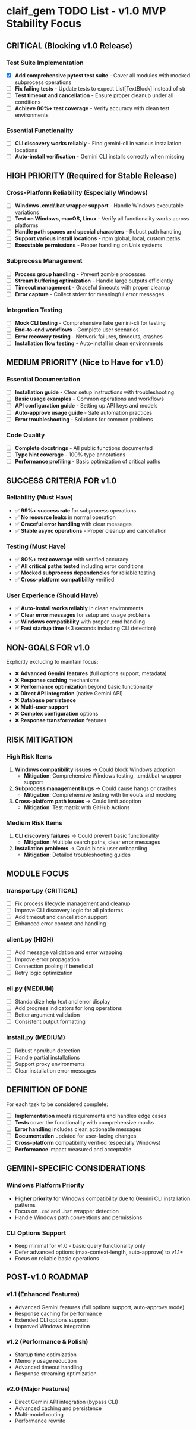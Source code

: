 # claif_gem TODO List - v1.0 MVP Stability Focus

## CRITICAL (Blocking v1.0 Release)

### Test Suite Implementation
- [x] **Add comprehensive pytest test suite** - Cover all modules with mocked subprocess operations
- [ ] **Fix failing tests** - Update tests to expect List[TextBlock] instead of str
- [ ] **Test timeout and cancellation** - Ensure proper cleanup under all conditions
- [ ] **Achieve 80%+ test coverage** - Verify accuracy with clean test environments

### Essential Functionality
- [ ] **CLI discovery works reliably** - Find gemini-cli in various installation locations
- [ ] **Auto-install verification** - Gemini CLI installs correctly when missing

## HIGH PRIORITY (Required for Stable Release)

### Cross-Platform Reliability (Especially Windows)
- [ ] **Windows .cmd/.bat wrapper support** - Handle Windows executable variations
- [ ] **Test on Windows, macOS, Linux** - Verify all functionality works across platforms
- [ ] **Handle path spaces and special characters** - Robust path handling
- [ ] **Support various install locations** - npm global, local, custom paths
- [ ] **Executable permissions** - Proper handling on Unix systems

### Subprocess Management
- [ ] **Process group handling** - Prevent zombie processes
- [ ] **Stream buffering optimization** - Handle large outputs efficiently  
- [ ] **Timeout management** - Graceful timeouts with proper cleanup
- [ ] **Error capture** - Collect stderr for meaningful error messages

### Integration Testing
- [ ] **Mock CLI testing** - Comprehensive fake gemini-cli for testing
- [ ] **End-to-end workflows** - Complete user scenarios
- [ ] **Error recovery testing** - Network failures, timeouts, crashes
- [ ] **Installation flow testing** - Auto-install in clean environments

## MEDIUM PRIORITY (Nice to Have for v1.0)

### Essential Documentation
- [ ] **Installation guide** - Clear setup instructions with troubleshooting
- [ ] **Basic usage examples** - Common operations and workflows
- [ ] **API configuration guide** - Setting up API keys and models
- [ ] **Auto-approve usage guide** - Safe automation practices
- [ ] **Error troubleshooting** - Solutions for common problems

### Code Quality
- [ ] **Complete docstrings** - All public functions documented
- [ ] **Type hint coverage** - 100% type annotations
- [ ] **Performance profiling** - Basic optimization of critical paths

## SUCCESS CRITERIA FOR v1.0

### Reliability (Must Have)
- ✅ **99%+ success rate** for subprocess operations
- ✅ **No resource leaks** in normal operation
- ✅ **Graceful error handling** with clear messages
- ✅ **Stable async operations** - Proper cleanup and cancellation

### Testing (Must Have)
- ✅ **80%+ test coverage** with verified accuracy
- ✅ **All critical paths tested** including error conditions
- ✅ **Mocked subprocess dependencies** for reliable testing
- ✅ **Cross-platform compatibility** verified

### User Experience (Should Have)
- ✅ **Auto-install works reliably** in clean environments
- ✅ **Clear error messages** for setup and usage problems
- ✅ **Windows compatibility** with proper .cmd handling
- ✅ **Fast startup time** (<3 seconds including CLI detection)

## NON-GOALS FOR v1.0

Explicitly excluding to maintain focus:

- ❌ **Advanced Gemini features** (full options support, metadata)
- ❌ **Response caching** mechanisms
- ❌ **Performance optimization** beyond basic functionality
- ❌ **Direct API integration** (native Gemini API)
- ❌ **Database persistence**
- ❌ **Multi-user support**
- ❌ **Complex configuration** options
- ❌ **Response transformation** features

## RISK MITIGATION

### High Risk Items
1. **Windows compatibility issues** → Could block Windows adoption
   - **Mitigation**: Comprehensive Windows testing, .cmd/.bat wrapper support
2. **Subprocess management bugs** → Could cause hangs or crashes
   - **Mitigation**: Comprehensive testing with timeouts and mocking
3. **Cross-platform path issues** → Could limit adoption
   - **Mitigation**: Test matrix with GitHub Actions

### Medium Risk Items
1. **CLI discovery failures** → Could prevent basic functionality
   - **Mitigation**: Multiple search paths, clear error messages
2. **Installation problems** → Could block user onboarding
   - **Mitigation**: Detailed troubleshooting guides

## MODULE FOCUS

### transport.py (CRITICAL)
- [ ] Fix process lifecycle management and cleanup
- [ ] Improve CLI discovery logic for all platforms
- [ ] Add timeout and cancellation support
- [ ] Enhanced error context and handling

### client.py (HIGH)
- [ ] Add message validation and error wrapping
- [ ] Improve error propagation
- [ ] Connection pooling if beneficial
- [ ] Retry logic optimization

### cli.py (MEDIUM)
- [ ] Standardize help text and error display
- [ ] Add progress indicators for long operations
- [ ] Better argument validation
- [ ] Consistent output formatting

### install.py (MEDIUM)
- [ ] Robust npm/bun detection
- [ ] Handle partial installations
- [ ] Support proxy environments
- [ ] Clear installation error messages

## DEFINITION OF DONE

For each task to be considered complete:

- [ ] **Implementation** meets requirements and handles edge cases
- [ ] **Tests** cover the functionality with comprehensive mocks
- [ ] **Error handling** includes clear, actionable messages
- [ ] **Documentation** updated for user-facing changes
- [ ] **Cross-platform** compatibility verified (especially Windows)
- [ ] **Performance** impact measured and acceptable

## GEMINI-SPECIFIC CONSIDERATIONS

### Windows Platform Priority
- **Higher priority** for Windows compatibility due to Gemini CLI installation patterns
- Focus on `.cmd` and `.bat` wrapper detection
- Handle Windows path conventions and permissions

### CLI Options Support
- Keep minimal for v1.0 - basic query functionality only
- Defer advanced options (max-context-length, auto-approve) to v1.1+
- Focus on reliable basic operations

## POST-v1.0 ROADMAP

### v1.1 (Enhanced Features)
- Advanced Gemini features (full options support, auto-approve mode)
- Response caching for performance
- Extended CLI options support
- Improved Windows integration

### v1.2 (Performance & Polish)
- Startup time optimization
- Memory usage reduction
- Advanced timeout handling
- Response streaming optimization

### v2.0 (Major Features)
- Direct Gemini API integration (bypass CLI)
- Advanced caching and persistence
- Multi-model routing
- Performance rewrite